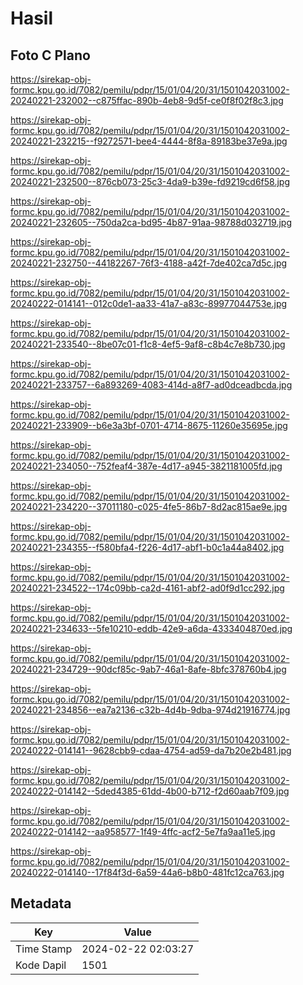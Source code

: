 # Hasil

## Foto C Plano

https://sirekap-obj-formc.kpu.go.id/7082/pemilu/pdpr/15/01/04/20/31/1501042031002-20240221-232002--c875ffac-890b-4eb8-9d5f-ce0f8f02f8c3.jpg

https://sirekap-obj-formc.kpu.go.id/7082/pemilu/pdpr/15/01/04/20/31/1501042031002-20240221-232215--f9272571-bee4-4444-8f8a-89183be37e9a.jpg

https://sirekap-obj-formc.kpu.go.id/7082/pemilu/pdpr/15/01/04/20/31/1501042031002-20240221-232500--876cb073-25c3-4da9-b39e-fd9219cd6f58.jpg

https://sirekap-obj-formc.kpu.go.id/7082/pemilu/pdpr/15/01/04/20/31/1501042031002-20240221-232605--750da2ca-bd95-4b87-91aa-98788d032719.jpg

https://sirekap-obj-formc.kpu.go.id/7082/pemilu/pdpr/15/01/04/20/31/1501042031002-20240221-232750--44182267-76f3-4188-a42f-7de402ca7d5c.jpg

https://sirekap-obj-formc.kpu.go.id/7082/pemilu/pdpr/15/01/04/20/31/1501042031002-20240222-014141--012c0de1-aa33-41a7-a83c-89977044753e.jpg

https://sirekap-obj-formc.kpu.go.id/7082/pemilu/pdpr/15/01/04/20/31/1501042031002-20240221-233540--8be07c01-f1c8-4ef5-9af8-c8b4c7e8b730.jpg

https://sirekap-obj-formc.kpu.go.id/7082/pemilu/pdpr/15/01/04/20/31/1501042031002-20240221-233757--6a893269-4083-414d-a8f7-ad0dceadbcda.jpg

https://sirekap-obj-formc.kpu.go.id/7082/pemilu/pdpr/15/01/04/20/31/1501042031002-20240221-233909--b6e3a3bf-0701-4714-8675-11260e35695e.jpg

https://sirekap-obj-formc.kpu.go.id/7082/pemilu/pdpr/15/01/04/20/31/1501042031002-20240221-234050--752feaf4-387e-4d17-a945-3821181005fd.jpg

https://sirekap-obj-formc.kpu.go.id/7082/pemilu/pdpr/15/01/04/20/31/1501042031002-20240221-234220--37011180-c025-4fe5-86b7-8d2ac815ae9e.jpg

https://sirekap-obj-formc.kpu.go.id/7082/pemilu/pdpr/15/01/04/20/31/1501042031002-20240221-234355--f580bfa4-f226-4d17-abf1-b0c1a44a8402.jpg

https://sirekap-obj-formc.kpu.go.id/7082/pemilu/pdpr/15/01/04/20/31/1501042031002-20240221-234522--174c09bb-ca2d-4161-abf2-ad0f9d1cc292.jpg

https://sirekap-obj-formc.kpu.go.id/7082/pemilu/pdpr/15/01/04/20/31/1501042031002-20240221-234633--5fe10210-eddb-42e9-a6da-4333404870ed.jpg

https://sirekap-obj-formc.kpu.go.id/7082/pemilu/pdpr/15/01/04/20/31/1501042031002-20240221-234729--90dcf85c-9ab7-46a1-8afe-8bfc378760b4.jpg

https://sirekap-obj-formc.kpu.go.id/7082/pemilu/pdpr/15/01/04/20/31/1501042031002-20240221-234856--ea7a2136-c32b-4d4b-9dba-974d21916774.jpg

https://sirekap-obj-formc.kpu.go.id/7082/pemilu/pdpr/15/01/04/20/31/1501042031002-20240222-014141--9628cbb9-cdaa-4754-ad59-da7b20e2b481.jpg

https://sirekap-obj-formc.kpu.go.id/7082/pemilu/pdpr/15/01/04/20/31/1501042031002-20240222-014142--5ded4385-61dd-4b00-b712-f2d60aab7f09.jpg

https://sirekap-obj-formc.kpu.go.id/7082/pemilu/pdpr/15/01/04/20/31/1501042031002-20240222-014142--aa958577-1f49-4ffc-acf2-5e7fa9aa11e5.jpg

https://sirekap-obj-formc.kpu.go.id/7082/pemilu/pdpr/15/01/04/20/31/1501042031002-20240222-014140--17f84f3d-6a59-44a6-b8b0-481fc12ca763.jpg


## Metadata

| Key        | Value               |
| ---------- | ------------------- |
| Time Stamp | 2024-02-22 02:03:27 |
| Kode Dapil | 1501                |



